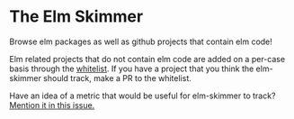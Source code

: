 # The Elm Skimmer

Browse elm packages as well as github projects that contain elm code!

Elm related projects that do not contain elm code are added on a per-case basis through the [whitelist]().  If you have a project that you think the elm-skimmer should track, make a PR to the whitelist.

Have an idea of a metric that would be useful for elm-skimmer to track? [Mention it in this issue.](https://github.com/mdgriffith/elm-package-skimmer/issues/1)